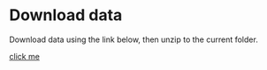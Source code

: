 # Download data
Download data using the link below, then unzip to the current folder.

[click me](https://d17h27t6h515a5.cloudfront.net/topher/2017/February/5898cd6f_traffic-signs-data/traffic-signs-data.zip)